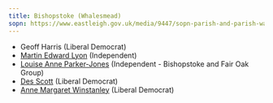 ```yaml
---
title: Bishopstoke (Whalesmead)
sopn: https://www.eastleigh.gov.uk/media/9447/sopn-parish-and-parish-wards.pdf
---
```


- Geoff Harris (Liberal Democrat)
- [Martin Edward Lyon](https://whocanivotefor.co.uk/person/3005/martin-lyon) (Independent)
- [Louise Anne Parker-Jones](https://whocanivotefor.co.uk/person/26845/louise-anne-parker-jones) (Independent - Bishopstoke and Fair Oak Group)
- [Des Scott](https://whocanivotefor.co.uk/person/38670/des-scott) (Liberal Democrat)
- [Anne Margaret Winstanley](https://whocanivotefor.co.uk/person/16528/anne-margaret-winstanley) (Liberal Democrat)

